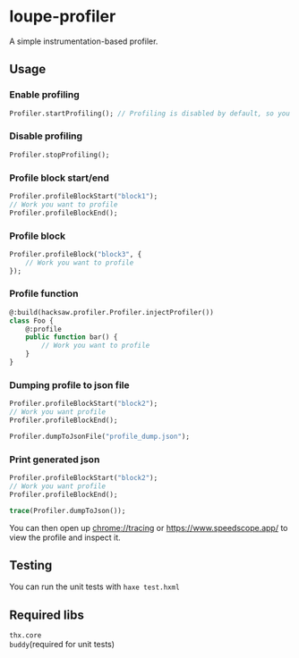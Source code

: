# loupe-profiler
A simple instrumentation-based profiler.

## Usage
### Enable profiling
```hx
Profiler.startProfiling(); // Profiling is disabled by default, so you must always do this once before starting to call the profiling functions or they won't be recorded.
```
### Disable profiling
```hx
Profiler.stopProfiling();
```
### Profile block start/end
```hx
Profiler.profileBlockStart("block1");
// Work you want to profile
Profiler.profileBlockEnd();
```
### Profile block
```hx
Profiler.profileBlock("block3", {
    // Work you want to profile
});
```
### Profile function
```hx
@:build(hacksaw.profiler.Profiler.injectProfiler())
class Foo {
    @:profile
    public function bar() {
        // Work you want to profile
    }
}
```
### Dumping profile to json file
```hx
Profiler.profileBlockStart("block2");
// Work you want profile
Profiler.profileBlockEnd();

Profiler.dumpToJsonFile("profile_dump.json");
```
### Print generated json
```hx
Profiler.profileBlockStart("block2");
// Work you want profile
Profiler.profileBlockEnd();

trace(Profiler.dumpToJson());
```
You can then open up [chrome://tracing](chrome://tracing) or https://www.speedscope.app/ to view the profile and inspect it.

## Testing
You can run the unit tests with `haxe test.hxml`

## Required libs
`thx.core`\
`buddy`(required for unit tests)
